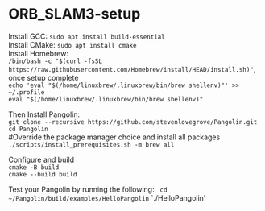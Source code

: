 # ORB_SLAM3-setup

Install GCC: `sudo apt install build-essential`  
Install CMake: `sudo apt install cmake`  
Install Homebrew:   
`/bin/bash -c "$(curl -fsSL https://raw.githubusercontent.com/Homebrew/install/HEAD/install.sh)"`, once setup complete  
`echo 'eval "$(/home/linuxbrew/.linuxbrew/bin/brew shellenv)"' >> ~/.profile`  
`eval "$(/home/linuxbrew/.linuxbrew/bin/brew shellenv)"`  

Then Install Pangolin:  
`git clone --recursive https://github.com/stevenlovegrove/Pangolin.git`  
`cd Pangolin  `  
#Override the package manager choice and install all packages  
`./scripts/install_prerequisites.sh -m brew all`  

Configure and build  
`cmake -B build`  
`cmake --build build`

Test your Pangolin by running the following:
` cd ~/Pangolin/build/examples/HelloPangolin`
`./HelloPangolin'




